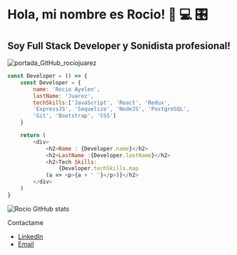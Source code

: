 # Hola, mi nombre es Rocio! 👋 💻 🎛
## Soy Full Stack Developer y Sonidista profesional!

![portada_GitHub_rociojuarez](https://user-images.githubusercontent.com/72095395/127585098-afde2eac-f663-4fd9-8b4d-acd0881cef8f.jpg)




```js
const Developer = () => {
    const Developer = {
        name: 'Rocio Ayelen',
        lastName: 'Juarez',
        techSkills:['JavaScript', 'React', 'Redux', 
        'ExpressJS', 'Sequelize', 'NodeJS', 'PostgreSQL', 
        'Git', 'Bootstrap', 'CSS']
    }

    return (
        <div>
            <h2>Name : {Developer.name}</h2>
            <h2>LastName :{Developer.lastName}</h2>
            <h2>Tech Skills: 
                {Developer.techSkills.map
            (a => <p>{a + ' '}</p>)}</h2>
        </div>
    )
}
```

![Rocio GitHub stats](https://github-readme-stats.vercel.app/api?username=rociojuarez&hide=contribs&count_private=true&show_icons=true&theme=dark)



Contactame
- [LinkedIn](https://www.linkedin.com/in/rocio-ayelen-juarez/)
- [Email](juarez.rocio.a@gmail.com)

<!--
**rociojuarez/rociojuarez** is a ✨ _special_ ✨ repository because its `README.md` (this file) appears on your GitHub profile.

Here are some ideas to get you started:

- 🔭 I’m currently working on ...
- 🌱 I’m currently learning ...
- 👯 I’m looking to collaborate on ...
- 🤔 I’m looking for help with ...
- 💬 Ask me about ...
- 📫 How to reach me: ...
- 😄 Pronouns: ...
- ⚡ Fun fact: ...
-->
